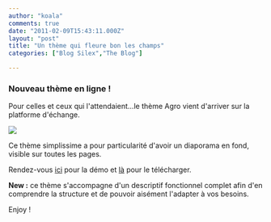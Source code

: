 ```yaml
---
author: "koala"
comments: true
date: "2011-02-09T15:43:11.000Z"
layout: "post"
title: "Un thème qui fleure bon les champs"
categories: ["Blog Silex","The Blog"]

---
```

### Nouveau thème en ligne !


Pour celles et ceux qui l'attendaient...le thème Agro vient d'arriver sur la platforme d'échange.

![](https://www.silexlabs.org/wp-content/uploads/2011/02/capture_agro_contacts.jpg)

Ce thème simplissime a pour particularité d'avoir un diaporama en fond, visible sur toutes les pages.

Rendez-vous [ici](http://silexprod.com/koala) pour la démo et [là](https://www.silexlabs.org/?p=1035) pour le télécharger.

**New :** ce thème s'accompagne d'un descriptif fonctionnel complet afin d'en comprendre la structure et de pouvoir aisément l'adapter à vos besoins.

Enjoy !


